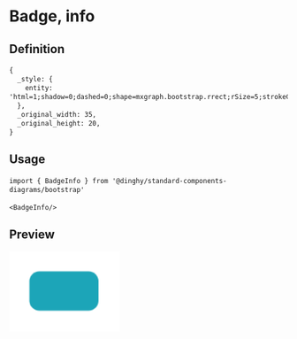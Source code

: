 # Badge, info

## Definition

```
{
  _style: { 
    entity: 'html=1;shadow=0;dashed=0;shape=mxgraph.bootstrap.rrect;rSize=5;strokeColor=none;strokeWidth=1;fillColor=#1CA5B8;fontColor=#FFFFFF;whiteSpace=wrap;align=left;verticalAlign=middle;spacingLeft=0;fontStyle=1;fontSize=14;spacing=5;',
  },
  _original_width: 35,
  _original_height: 20,
}
```

## Usage

```
import { BadgeInfo } from '@dinghy/standard-components-diagrams/bootstrap'

<BadgeInfo/>
```

## Preview

<img src="./badge-info.png" width="200"/>
